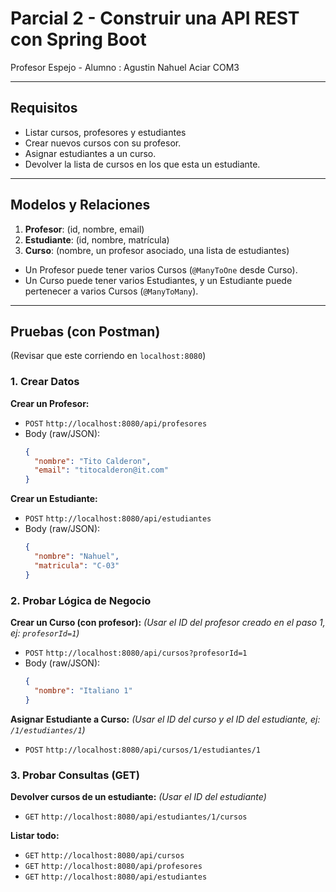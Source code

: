 # Parcial 2 - Construir una API REST con Spring Boot

Profesor Espejo - Alumno : Agustin Nahuel Aciar COM3

---

## Requisitos 

* Listar cursos, profesores y estudiantes
* Crear nuevos cursos con su profesor.
* Asignar estudiantes a un curso.
* Devolver la lista de cursos en los que esta un estudiante.

---

## Modelos y Relaciones

1.  **Profesor**: (id, nombre, email)
2.  **Estudiante**: (id, nombre, matrícula)
3.  **Curso**: (nombre, un profesor asociado, una lista de estudiantes)

* Un Profesor puede tener varios Cursos (`@ManyToOne` desde Curso).
* Un Curso puede tener varios Estudiantes, y un Estudiante puede pertenecer a varios Cursos (`@ManyToMany`).

---

## Pruebas (con Postman)

(Revisar que este corriendo en `localhost:8080`)

### 1. Crear Datos

**Crear un Profesor:**
* `POST` `http://localhost:8080/api/profesores`
* Body (raw/JSON):
    ```json
    {
      "nombre": "Tito Calderon",
      "email": "titocalderon@it.com"
    }
    ```

**Crear un Estudiante:**
* `POST` `http://localhost:8080/api/estudiantes`
* Body (raw/JSON):
    ```json
    {
      "nombre": "Nahuel",
      "matricula": "C-03"
    }
    ```

### 2. Probar Lógica de Negocio

**Crear un Curso (con profesor):**
*(Usar el ID del profesor creado en el paso 1, ej: `profesorId=1`)*
* `POST` `http://localhost:8080/api/cursos?profesorId=1`
* Body (raw/JSON):
    ```json
    {
      "nombre": "Italiano 1"
    }
    ```

**Asignar Estudiante a Curso:**
*(Usar el ID del curso y el ID del estudiante, ej: `/1/estudiantes/1`)*
* `POST` `http://localhost:8080/api/cursos/1/estudiantes/1`

### 3. Probar Consultas (GET)

**Devolver cursos de un estudiante:**
*(Usar el ID del estudiante)*
* `GET` `http://localhost:8080/api/estudiantes/1/cursos`

**Listar todo:**
* `GET` `http://localhost:8080/api/cursos`
* `GET` `http://localhost:8080/api/profesores`
* `GET` `http://localhost:8080/api/estudiantes`

